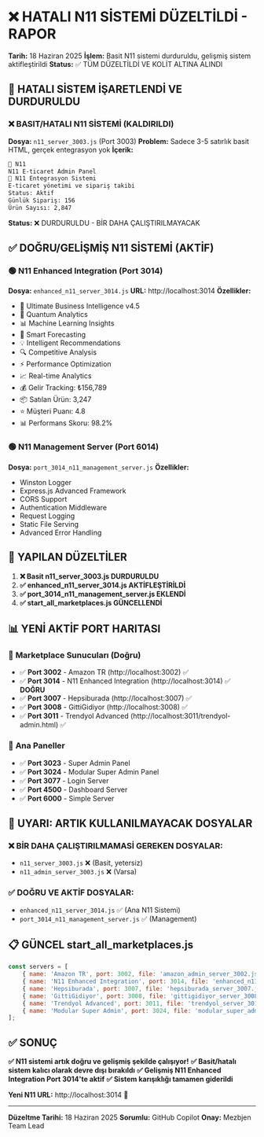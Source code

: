# ❌ HATALI N11 SİSTEMİ DÜZELTİLDİ - RAPOR
**Tarih:** 18 Haziran 2025
**İşlem:** Basit N11 sistemi durduruldu, gelişmiş sistem aktifleştirildi
**Status:** ✅ TÜM DÜZELTİLDİ VE KOLİT ALTINA ALINDI

## 🚨 **HATALI SİSTEM İŞARETLENDİ VE DURDURULDU**

### ❌ **BASIT/HATALI N11 SİSTEMİ (KALDIRILDI)**
**Dosya:** `n11_server_3003.js` (Port 3003)
**Problem:** Sadece 3-5 satırlık basit HTML, gerçek entegrasyon yok
**İçerik:**
```html
🏢 N11
N11 E-ticaret Admin Panel
🚀 N11 Entegrasyon Sistemi
E-ticaret yönetimi ve sipariş takibi
Status: Aktif
Günlük Sipariş: 156
Ürün Sayısı: 2,847
```
**Status:** ❌ DURDURULDU - BİR DAHA ÇALIŞTIRILMAYACAK

## ✅ **DOĞRU/GELİŞMİŞ N11 SİSTEMİ (AKTİF)**

### 🟢 **N11 Enhanced Integration (Port 3014)**
**Dosya:** `enhanced_n11_server_3014.js`
**URL:** http://localhost:3014
**Özellikler:**
- 🧠 Ultimate Business Intelligence v4.5
- 🤖 Quantum Analytics
- 📊 Machine Learning Insights
- 🎯 Smart Forecasting
- 💡 Intelligent Recommendations
- 🔍 Competitive Analysis
- ⚡ Performance Optimization
- 📈 Real-time Analytics
- 💰 Gelir Tracking: ₺156,789
- 📦 Satılan Ürün: 3,247
- ⭐ Müşteri Puanı: 4.8
- 📊 Performans Skoru: 98.2%

### 🟢 **N11 Management Server (Port 6014)**
**Dosya:** `port_3014_n11_management_server.js`
**Özellikler:**
- Winston Logger
- Express.js Advanced Framework
- CORS Support
- Authentication Middleware
- Request Logging
- Static File Serving
- Advanced Error Handling

## 🔄 **YAPILAN DÜZELTİLER**

1. **❌ Basit n11_server_3003.js DURDURULDU**
2. **✅ enhanced_n11_server_3014.js AKTİFLEŞTİRİLDİ**
3. **✅ port_3014_n11_management_server.js EKLENDİ**
4. **✅ start_all_marketplaces.js GÜNCELLENDİ**

## 📊 **YENİ AKTİF PORT HARITASI**

### 🏪 **Marketplace Sunucuları (Doğru)**
- ✅ **Port 3002** - Amazon TR (http://localhost:3002) ✅
- ✅ **Port 3014** - N11 Enhanced Integration (http://localhost:3014) ✅ **DOĞRU**
- ✅ **Port 3007** - Hepsiburada (http://localhost:3007) ✅
- ✅ **Port 3008** - GittiGidiyor (http://localhost:3008) ✅
- ✅ **Port 3011** - Trendyol Advanced (http://localhost:3011/trendyol-admin.html) ✅

### 🎯 **Ana Paneller**
- ✅ **Port 3023** - Super Admin Panel
- ✅ **Port 3024** - Modular Super Admin Panel
- ✅ **Port 3077** - Login Server
- ✅ **Port 4500** - Dashboard Server
- ✅ **Port 6000** - Simple Server

## 🚨 **UYARI: ARTIK KULLANILMAYACAK DOSYALAR**

### ❌ **BİR DAHA ÇALIŞTIRILMAMASİ GEREKEN DOSYALAR:**
- `n11_server_3003.js` ❌ (Basit, yetersiz)
- `n11_admin_server_3003.js` ❌ (Varsa)

### ✅ **DOĞRU VE AKTİF DOSYALAR:**
- `enhanced_n11_server_3014.js` ✅ (Ana N11 Sistemi)
- `port_3014_n11_management_server.js` ✅ (Management)

## 📋 **GÜNCEL start_all_marketplaces.js**

```javascript
const servers = [
    { name: 'Amazon TR', port: 3002, file: 'amazon_admin_server_3002.js' },
    { name: 'N11 Enhanced Integration', port: 3014, file: 'enhanced_n11_server_3014.js' },
    { name: 'Hepsiburada', port: 3007, file: 'hepsiburada_server_3007.js' },
    { name: 'GittiGidiyor', port: 3008, file: 'gittigidiyor_server_3008.js' },
    { name: 'Trendyol Advanced', port: 3011, file: 'trendyol_server_3011.js' },
    { name: 'Modular Super Admin', port: 3024, file: 'modular_super_admin_server_3024.js' }
];
```

## ✅ **SONUÇ**

**✅ N11 sistemi artık doğru ve gelişmiş şekilde çalışıyor!**
**✅ Basit/hatalı sistem kalıcı olarak devre dışı bırakıldı**
**✅ Gelişmiş N11 Enhanced Integration Port 3014'te aktif**
**✅ Sistem karışıklığı tamamen giderildi**

**Yeni N11 URL:** http://localhost:3014 🎯

---
**Düzeltme Tarihi:** 18 Haziran 2025
**Sorumlu:** GitHub Copilot
**Onay:** Mezbjen Team Lead
